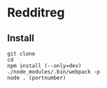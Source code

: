 # Redditreg


## Install
```
git clone
cd
npm install (--only=dev)
./node_modules/.bin/webpack -p
node . (portnumber)
```
